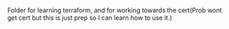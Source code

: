 Folder for learning terraform, and for working towards the cert(Prob wont get cert but this is just prep so I can learn how to use it.)